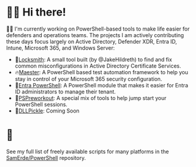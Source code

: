 # 👋🏻 Hi there!

👨‍💻 I'm currently working on PowerShell-based tools to make life easier for defenders and operations teams. The projects I am actively contributing these days focus largely on Active Directory, Defender XDR, Entra ID, Intune, Microsoft 365, and Windows Server:

 - 🔐[Locksmith](https://github.com/TrimarcJake/Locksmith): A small tool built (by @JakeHildreth) to find and fix common misconfigurations in Active Directory Certificate Services.
 - 🔥[Maester](https://github.com/Maester365/Maester): A PowerShell based test automation framework to help you stay in control of your Microsoft 365 security configuration.
 - 🪪[Entra PowerShell](https://github.com/microsoftgraph/entra-powershell): A PowerShell module that makes it easier for Entra ID administrators to manage their tenant.
 - 💪[PSPreworkout](https://github.com/SamErde/PSPreworkout): A special mix of tools to help jump start your PowerShell sessions.
 - 🥒[DLLPickle]([#](https://github.com/SamErde/)DllPickle): Coming Soon

# 🫴

See my full list of freely available scripts for many platforms in the [SamErde/PowerShell](https://github.com/SamErde/PowerShell) repository.
